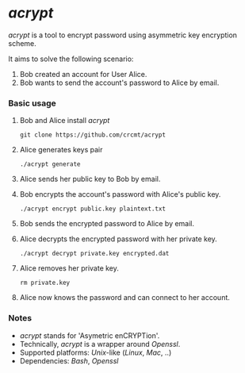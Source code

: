 *acrypt*
========

*acrypt* is a tool to encrypt password
using asymmetric key encryption scheme.

It aims to solve the following scenario:  
  1. Bob created an account for User Alice.
  2. Bob wants to send the account's password to Alice by email.

### Basic usage

  1. Bob and Alice install *acrypt*

      ```
      git clone https://github.com/crcmt/acrypt
      ```

  2. Alice generates keys pair

      ```
      ./acrypt generate
      ```

  3. Alice sends her public key to Bob by email.
  4. Bob encrypts the account's password with Alice's public key.

      ```
      ./acrypt encrypt public.key plaintext.txt
      ```

  5. Bob sends the encrypted password to Alice by email.
  6. Alice decrypts the encrypted password with her private key.

      ```
      ./acrypt decrypt private.key encrypted.dat
      ```

  7. Alice removes her private key.

      ```
      rm private.key
      ```

  8. Alice now knows the password and can connect to her account.

### Notes

  * *acrypt* stands for 'Asymetric enCRYPTion'.
  * Technically, *acrypt* is a wrapper around *Openssl*.
  * Supported platforms: *Unix*-like (*Linux*, *Mac*, ..)
  * Dependencies: *Bash*, *Openssl*
